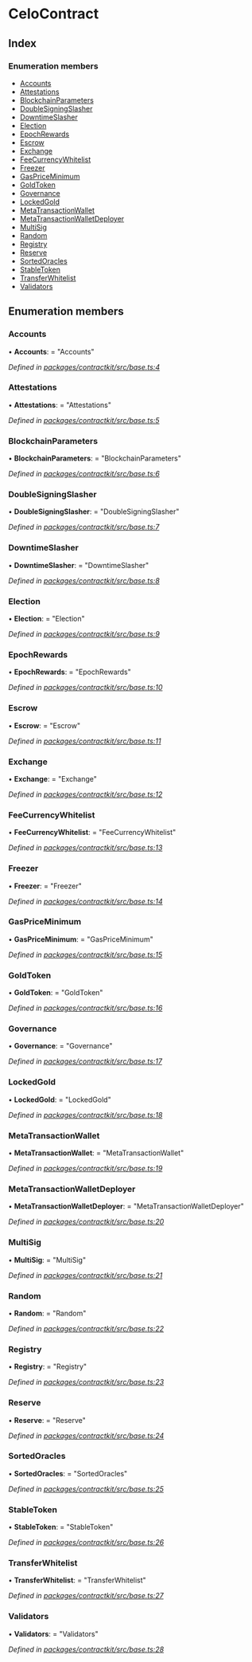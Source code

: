 # CeloContract

## Index

### Enumeration members

* [Accounts](../enums/_base_.celocontract.md#accounts)
* [Attestations](../enums/_base_.celocontract.md#attestations)
* [BlockchainParameters](../enums/_base_.celocontract.md#blockchainparameters)
* [DoubleSigningSlasher](../enums/_base_.celocontract.md#doublesigningslasher)
* [DowntimeSlasher](../enums/_base_.celocontract.md#downtimeslasher)
* [Election](../enums/_base_.celocontract.md#election)
* [EpochRewards](../enums/_base_.celocontract.md#epochrewards)
* [Escrow](../enums/_base_.celocontract.md#escrow)
* [Exchange](../enums/_base_.celocontract.md#exchange)
* [FeeCurrencyWhitelist](../enums/_base_.celocontract.md#feecurrencywhitelist)
* [Freezer](../enums/_base_.celocontract.md#freezer)
* [GasPriceMinimum](../enums/_base_.celocontract.md#gaspriceminimum)
* [GoldToken](../enums/_base_.celocontract.md#goldtoken)
* [Governance](../enums/_base_.celocontract.md#governance)
* [LockedGold](../enums/_base_.celocontract.md#lockedgold)
* [MetaTransactionWallet](../enums/_base_.celocontract.md#metatransactionwallet)
* [MetaTransactionWalletDeployer](../enums/_base_.celocontract.md#metatransactionwalletdeployer)
* [MultiSig](../enums/_base_.celocontract.md#multisig)
* [Random](../enums/_base_.celocontract.md#random)
* [Registry](../enums/_base_.celocontract.md#registry)
* [Reserve](../enums/_base_.celocontract.md#reserve)
* [SortedOracles](../enums/_base_.celocontract.md#sortedoracles)
* [StableToken](../enums/_base_.celocontract.md#stabletoken)
* [TransferWhitelist](../enums/_base_.celocontract.md#transferwhitelist)
* [Validators](../enums/_base_.celocontract.md#validators)

## Enumeration members

### Accounts

• **Accounts**: = "Accounts"

_Defined in_ [_packages/contractkit/src/base.ts:4_](https://github.com/celo-org/celo-monorepo/blob/master/packages/contractkit/src/base.ts#L4)

### Attestations

• **Attestations**: = "Attestations"

_Defined in_ [_packages/contractkit/src/base.ts:5_](https://github.com/celo-org/celo-monorepo/blob/master/packages/contractkit/src/base.ts#L5)

### BlockchainParameters

• **BlockchainParameters**: = "BlockchainParameters"

_Defined in_ [_packages/contractkit/src/base.ts:6_](https://github.com/celo-org/celo-monorepo/blob/master/packages/contractkit/src/base.ts#L6)

### DoubleSigningSlasher

• **DoubleSigningSlasher**: = "DoubleSigningSlasher"

_Defined in_ [_packages/contractkit/src/base.ts:7_](https://github.com/celo-org/celo-monorepo/blob/master/packages/contractkit/src/base.ts#L7)

### DowntimeSlasher

• **DowntimeSlasher**: = "DowntimeSlasher"

_Defined in_ [_packages/contractkit/src/base.ts:8_](https://github.com/celo-org/celo-monorepo/blob/master/packages/contractkit/src/base.ts#L8)

### Election

• **Election**: = "Election"

_Defined in_ [_packages/contractkit/src/base.ts:9_](https://github.com/celo-org/celo-monorepo/blob/master/packages/contractkit/src/base.ts#L9)

### EpochRewards

• **EpochRewards**: = "EpochRewards"

_Defined in_ [_packages/contractkit/src/base.ts:10_](https://github.com/celo-org/celo-monorepo/blob/master/packages/contractkit/src/base.ts#L10)

### Escrow

• **Escrow**: = "Escrow"

_Defined in_ [_packages/contractkit/src/base.ts:11_](https://github.com/celo-org/celo-monorepo/blob/master/packages/contractkit/src/base.ts#L11)

### Exchange

• **Exchange**: = "Exchange"

_Defined in_ [_packages/contractkit/src/base.ts:12_](https://github.com/celo-org/celo-monorepo/blob/master/packages/contractkit/src/base.ts#L12)

### FeeCurrencyWhitelist

• **FeeCurrencyWhitelist**: = "FeeCurrencyWhitelist"

_Defined in_ [_packages/contractkit/src/base.ts:13_](https://github.com/celo-org/celo-monorepo/blob/master/packages/contractkit/src/base.ts#L13)

### Freezer

• **Freezer**: = "Freezer"

_Defined in_ [_packages/contractkit/src/base.ts:14_](https://github.com/celo-org/celo-monorepo/blob/master/packages/contractkit/src/base.ts#L14)

### GasPriceMinimum

• **GasPriceMinimum**: = "GasPriceMinimum"

_Defined in_ [_packages/contractkit/src/base.ts:15_](https://github.com/celo-org/celo-monorepo/blob/master/packages/contractkit/src/base.ts#L15)

### GoldToken

• **GoldToken**: = "GoldToken"

_Defined in_ [_packages/contractkit/src/base.ts:16_](https://github.com/celo-org/celo-monorepo/blob/master/packages/contractkit/src/base.ts#L16)

### Governance

• **Governance**: = "Governance"

_Defined in_ [_packages/contractkit/src/base.ts:17_](https://github.com/celo-org/celo-monorepo/blob/master/packages/contractkit/src/base.ts#L17)

### LockedGold

• **LockedGold**: = "LockedGold"

_Defined in_ [_packages/contractkit/src/base.ts:18_](https://github.com/celo-org/celo-monorepo/blob/master/packages/contractkit/src/base.ts#L18)

### MetaTransactionWallet

• **MetaTransactionWallet**: = "MetaTransactionWallet"

_Defined in_ [_packages/contractkit/src/base.ts:19_](https://github.com/celo-org/celo-monorepo/blob/master/packages/contractkit/src/base.ts#L19)

### MetaTransactionWalletDeployer

• **MetaTransactionWalletDeployer**: = "MetaTransactionWalletDeployer"

_Defined in_ [_packages/contractkit/src/base.ts:20_](https://github.com/celo-org/celo-monorepo/blob/master/packages/contractkit/src/base.ts#L20)

### MultiSig

• **MultiSig**: = "MultiSig"

_Defined in_ [_packages/contractkit/src/base.ts:21_](https://github.com/celo-org/celo-monorepo/blob/master/packages/contractkit/src/base.ts#L21)

### Random

• **Random**: = "Random"

_Defined in_ [_packages/contractkit/src/base.ts:22_](https://github.com/celo-org/celo-monorepo/blob/master/packages/contractkit/src/base.ts#L22)

### Registry

• **Registry**: = "Registry"

_Defined in_ [_packages/contractkit/src/base.ts:23_](https://github.com/celo-org/celo-monorepo/blob/master/packages/contractkit/src/base.ts#L23)

### Reserve

• **Reserve**: = "Reserve"

_Defined in_ [_packages/contractkit/src/base.ts:24_](https://github.com/celo-org/celo-monorepo/blob/master/packages/contractkit/src/base.ts#L24)

### SortedOracles

• **SortedOracles**: = "SortedOracles"

_Defined in_ [_packages/contractkit/src/base.ts:25_](https://github.com/celo-org/celo-monorepo/blob/master/packages/contractkit/src/base.ts#L25)

### StableToken

• **StableToken**: = "StableToken"

_Defined in_ [_packages/contractkit/src/base.ts:26_](https://github.com/celo-org/celo-monorepo/blob/master/packages/contractkit/src/base.ts#L26)

### TransferWhitelist

• **TransferWhitelist**: = "TransferWhitelist"

_Defined in_ [_packages/contractkit/src/base.ts:27_](https://github.com/celo-org/celo-monorepo/blob/master/packages/contractkit/src/base.ts#L27)

### Validators

• **Validators**: = "Validators"

_Defined in_ [_packages/contractkit/src/base.ts:28_](https://github.com/celo-org/celo-monorepo/blob/master/packages/contractkit/src/base.ts#L28)

